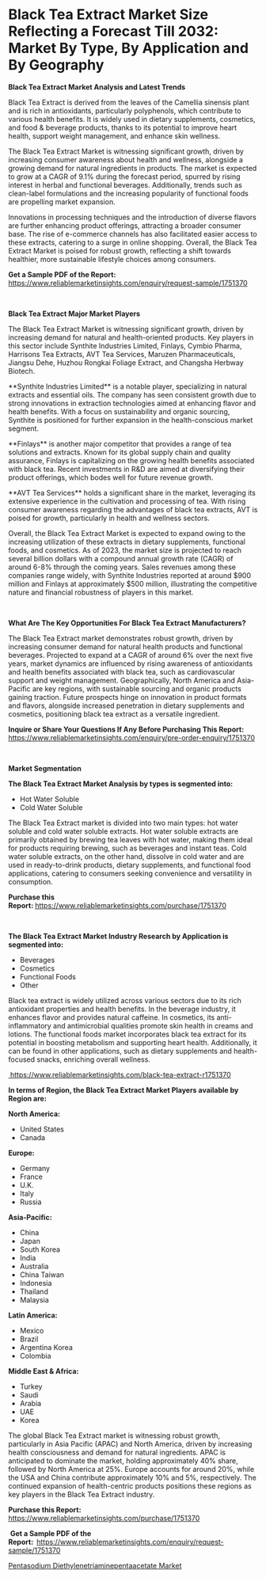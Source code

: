 <p><h1>Black Tea Extract Market Size Reflecting a Forecast Till 2032: Market By Type, By Application and By Geography</h1></p><p><strong>Black Tea Extract Market Analysis and Latest Trends</strong></p>
<p><p>Black Tea Extract is derived from the leaves of the Camellia sinensis plant and is rich in antioxidants, particularly polyphenols, which contribute to various health benefits. It is widely used in dietary supplements, cosmetics, and food & beverage products, thanks to its potential to improve heart health, support weight management, and enhance skin wellness.</p><p>The Black Tea Extract Market is witnessing significant growth, driven by increasing consumer awareness about health and wellness, alongside a growing demand for natural ingredients in products. The market is expected to grow at a CAGR of 9.1% during the forecast period, spurred by rising interest in herbal and functional beverages. Additionally, trends such as clean-label formulations and the increasing popularity of functional foods are propelling market expansion.</p><p>Innovations in processing techniques and the introduction of diverse flavors are further enhancing product offerings, attracting a broader consumer base. The rise of e-commerce channels has also facilitated easier access to these extracts, catering to a surge in online shopping. Overall, the Black Tea Extract Market is poised for robust growth, reflecting a shift towards healthier, more sustainable lifestyle choices among consumers.</p></p>
<p><strong>Get a Sample PDF of the Report:&nbsp;</strong> <a href="https://www.reliablemarketinsights.com/enquiry/request-sample/1751370?utm_campaign=3291&utm_medium=2&utm_source=Github&utm_content=ia&utm_term=01042025&utm_id=black-tea-extract">https://www.reliablemarketinsights.com/enquiry/request-sample/1751370</a></p>
<p>&nbsp;</p>
<p><strong>Black Tea Extract Major Market Players</strong></p>
<p><p>The Black Tea Extract Market is witnessing significant growth, driven by increasing demand for natural and health-oriented products. Key players in this sector include Synthite Industries Limited, Finlays, Cymbio Pharma, Harrisons Tea Extracts, AVT Tea Services, Maruzen Pharmaceuticals, Jiangsu Dehe, Huzhou Rongkai Foliage Extract, and Changsha Herbway Biotech.</p><p>**Synthite Industries Limited** is a notable player, specializing in natural extracts and essential oils. The company has seen consistent growth due to strong innovations in extraction technologies aimed at enhancing flavor and health benefits. With a focus on sustainability and organic sourcing, Synthite is positioned for further expansion in the health-conscious market segment.</p><p>**Finlays** is another major competitor that provides a range of tea solutions and extracts. Known for its global supply chain and quality assurance, Finlays is capitalizing on the growing health benefits associated with black tea. Recent investments in R&D are aimed at diversifying their product offerings, which bodes well for future revenue growth.</p><p>**AVT Tea Services** holds a significant share in the market, leveraging its extensive experience in the cultivation and processing of tea. With rising consumer awareness regarding the advantages of black tea extracts, AVT is poised for growth, particularly in health and wellness sectors.</p><p>Overall, the Black Tea Extract Market is expected to expand owing to the increasing utilization of these extracts in dietary supplements, functional foods, and cosmetics. As of 2023, the market size is projected to reach several billion dollars with a compound annual growth rate (CAGR) of around 6-8% through the coming years. Sales revenues among these companies range widely, with Synthite Industries reported at around $900 million and Finlays at approximately $500 million, illustrating the competitive nature and financial robustness of players in this market.</p></p>
<p>&nbsp;</p>
<p><strong>What Are The Key Opportunities For Black Tea Extract Manufacturers?</strong></p>
<p><p>The Black Tea Extract market demonstrates robust growth, driven by increasing consumer demand for natural health products and functional beverages. Projected to expand at a CAGR of around 6% over the next five years, market dynamics are influenced by rising awareness of antioxidants and health benefits associated with black tea, such as cardiovascular support and weight management. Geographically, North America and Asia-Pacific are key regions, with sustainable sourcing and organic products gaining traction. Future prospects hinge on innovation in product formats and flavors, alongside increased penetration in dietary supplements and cosmetics, positioning black tea extract as a versatile ingredient.</p></p>
<p><strong>Inquire or Share Your Questions If Any Before Purchasing This Report:</strong> <a href="https://www.reliablemarketinsights.com/enquiry/pre-order-enquiry/1751370?utm_campaign=3291&utm_medium=2&utm_source=Github&utm_content=ia&utm_term=01042025&utm_id=black-tea-extract">https://www.reliablemarketinsights.com/enquiry/pre-order-enquiry/1751370</a></p>
<p>&nbsp;</p>
<p><strong>Market Segmentation</strong></p>
<p><strong>The Black Tea Extract Market Analysis by types is segmented into:</strong></p>
<p><ul><li>Hot Water Soluble</li><li>Cold Water Soluble</li></ul></p>
<p><p>The Black Tea Extract market is divided into two main types: hot water soluble and cold water soluble extracts. Hot water soluble extracts are primarily obtained by brewing tea leaves with hot water, making them ideal for products requiring brewing, such as beverages and instant teas. Cold water soluble extracts, on the other hand, dissolve in cold water and are used in ready-to-drink products, dietary supplements, and functional food applications, catering to consumers seeking convenience and versatility in consumption.</p></p>
<p><strong>Purchase this Report:&nbsp;</strong><a href="https://www.reliablemarketinsights.com/purchase/1751370?utm_campaign=3291&utm_medium=2&utm_source=Github&utm_content=ia&utm_term=01042025&utm_id=black-tea-extract">https://www.reliablemarketinsights.com/purchase/1751370</a></p>
<p>&nbsp;</p>
<p><strong>The Black Tea Extract Market Industry Research by Application is segmented into:</strong></p>
<p><ul><li>Beverages</li><li>Cosmetics</li><li>Functional Foods</li><li>Other</li></ul></p>
<p><p>Black tea extract is widely utilized across various sectors due to its rich antioxidant properties and health benefits. In the beverage industry, it enhances flavor and provides natural caffeine. In cosmetics, its anti-inflammatory and antimicrobial qualities promote skin health in creams and lotions. The functional foods market incorporates black tea extract for its potential in boosting metabolism and supporting heart health. Additionally, it can be found in other applications, such as dietary supplements and health-focused snacks, enriching overall wellness.</p></p>
<p><a href="https://www.reliablemarketinsights.com/black-tea-extract-r1751370?utm_campaign=3291&utm_medium=2&utm_source=Github&utm_content=ia&utm_term=01042025&utm_id=black-tea-extract">&nbsp;https://www.reliablemarketinsights.com/black-tea-extract-r1751370</a></p>
<p><strong>In terms of Region, the Black Tea Extract Market Players available by Region are:</strong></p>
<p>
    <p> <strong> North America: </strong>
        <ul>
            <li>United States</li>
            <li>Canada</li>
        </ul>
        </p> 
    <p> <strong> Europe: </strong>
        <ul>
            <li>Germany</li>
            <li>France</li>
            <li>U.K.</li>
            <li>Italy</li>
            <li>Russia</li>
        </ul>
        </p> 
    <p> <strong> Asia-Pacific: </strong>
        <ul>
            <li>China</li>
            <li>Japan</li>
            <li>South Korea</li>
            <li>India</li>
            <li>Australia</li>
            <li>China Taiwan</li>
            <li>Indonesia</li>
            <li>Thailand</li>
            <li>Malaysia</li>
        </ul>
        </p> 
    <p> <strong> Latin America: </strong>
        <ul>
            <li>Mexico</li>
            <li>Brazil</li>
            <li>Argentina Korea</li>
            <li>Colombia</li>
        </ul>
        </p> 
    <p> <strong> Middle East & Africa: </strong>
        <ul>
            <li>Turkey</li>
            <li>Saudi</li>
            <li>Arabia</li>
            <li>UAE</li>
            <li>Korea</li>
        </ul>
    </p>
    </p>
<p><p>The global Black Tea Extract market is witnessing robust growth, particularly in Asia Pacific (APAC) and North America, driven by increasing health consciousness and demand for natural ingredients. APAC is anticipated to dominate the market, holding approximately 40% share, followed by North America at 25%. Europe accounts for around 20%, while the USA and China contribute approximately 10% and 5%, respectively. The continued expansion of health-centric products positions these regions as key players in the Black Tea Extract industry.</p></p>
<p><strong>Purchase this Report: </strong><a href="https://www.reliablemarketinsights.com/purchase/1751370?utm_campaign=3291&utm_medium=2&utm_source=Github&utm_content=ia&utm_term=01042025&utm_id=black-tea-extract">https://www.reliablemarketinsights.com/purchase/1751370</a></p>
<p>&nbsp;<strong>Get a Sample PDF of the Report:&nbsp;&nbsp;</strong><a href="https://www.reliablemarketinsights.com/enquiry/request-sample/1751370?utm_campaign=3291&utm_medium=2&utm_source=Github&utm_content=ia&utm_term=01042025&utm_id=black-tea-extract">https://www.reliablemarketinsights.com/enquiry/request-sample/1751370</a></p>
<p><strong></strong></p>
<p><p><a href="https://github.com/kolffmaris58/Market-Research-Report-List-1/blob/main/pentasodium-diethylenetriaminepentaacetate-market.md?utm_campaign=3291&utm_medium=2&utm_source=Github&utm_content=ia&utm_term=01042025&utm_id=black-tea-extract">Pentasodium Diethylenetriaminepentaacetate Market</a></p></p>